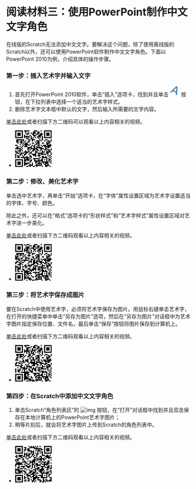 # 阅读材料三：使用PowerPoint制作中文文字角色



在线版的Scratch无法添加中文文字。要解决这个问题，除了使用离线版的Scratch以外，还可以使用PowerPoint软件制作中文文字角色。下面以PowerPoint 2010为例，介绍具体的操作步骤。



### 第一步：插入艺术字并输入文字

1. 首先打开PowerPoint 2010软件，单击“插入”选项卡，找到并且单击 ![](../../.gitbook/assets/scratch13-1.png) 按钮，在下拉列表中选择一个适当的艺术字样式。
2. 删除艺术字文本框中默认的文字，然后输入所需要的文字内容。



[单击此处](http://haohaodada.com/video/a21301.php)或者扫描下方二维码可以观看以上内容相关的视频。

* ![](../../.gitbook/assets/a21301.png) 





### 第二步：修改、美化艺术字

单击选中艺术字，再单击“开始”选项卡，在“字体”属性设置区域为艺术字设置适当的字体、字号、颜色。

除此之外，还可以在“格式”选项卡的“形状样式”和“艺术字样式”属性设置区域对艺术字进一步美化。



[单击此处](http://haohaodada.com/video/a21302.php)或者扫描下方二维码观看以上内容相关的视频。

* ![](../../.gitbook/assets/a21302.png) 





### 第三步：将艺术字保存成图片

要在Scratch中使用艺术字，必须将艺术字保存为图片。用鼠标右键单击艺术字，在打开的快捷菜单中单击“另存为图片”选项，然后在“另存为图片”对话框中为艺术字图片指定保存位置、文件名，最后单击“保存”按钮将图片保存到计算机上。



[单击此处](http://haohaodada.com/video/a21303.php)或者扫描下方二维码观看以上内容相关的视频。

* ![](../../.gitbook/assets/a21303.png) 





### 第四步：在Scratch中添加中文文字角色

1. 单击Scratch“角色列表区”的 ![img](img/3-6.png) 按钮，在“打开”对话框中找到并且双击保存在本地计算机上的PowerPoint艺术字图片；
2. 稍等片刻后，就会将艺术字图片上传到Scratch的角色列表中。



[单击此处](http://haohaodada.com/video/a21304.php)或者扫描下方二维码观看以上内容相关的视频。

* ![](../../.gitbook/assets/a21304.png) 
